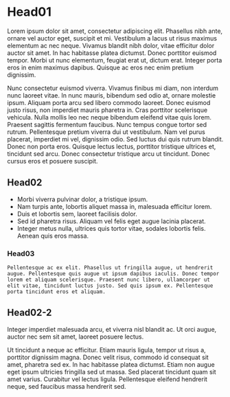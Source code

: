 # Head01

Lorem ipsum dolor sit amet, consectetur adipiscing elit. Phasellus nibh ante, ornare vel auctor eget, suscipit et mi. Vestibulum a lacus ut risus maximus elementum ac nec neque. Vivamus blandit nibh dolor, vitae efficitur dolor auctor sit amet. In hac habitasse platea dictumst. Donec porttitor euismod tempor. Morbi ut nunc elementum, feugiat erat ut, dictum erat. Integer porta eros in enim maximus dapibus. Quisque ac eros nec enim pretium dignissim.

Nunc consectetur euismod viverra. Vivamus finibus mi diam, non interdum nunc laoreet vitae. In nunc mauris, bibendum sed odio at, ornare molestie ipsum. Aliquam porta arcu sed libero commodo laoreet. Donec euismod justo risus, non imperdiet mauris pharetra in. Cras porttitor scelerisque vehicula. Nulla mollis leo nec neque bibendum eleifend vitae quis lorem. Praesent sagittis fermentum faucibus. Nunc tempus congue tortor sed rutrum. Pellentesque pretium viverra dui ut vestibulum. Nam vel purus placerat, imperdiet mi vel, dignissim odio. Sed luctus dui quis rutrum blandit. Donec non porta eros. Quisque lectus lectus, porttitor tristique ultrices et, tincidunt sed arcu. Donec consectetur tristique arcu ut tincidunt. Donec cursus eros et posuere suscipit.

## Head02

- Morbi viverra pulvinar dolor, a tristique ipsum. 
- Nam turpis ante, lobortis aliquet massa in, malesuada efficitur lorem. 
- Duis et lobortis sem, laoreet facilisis dolor. 
- Sed id pharetra risus. Aliquam vel felis eget augue lacinia placerat. 
- Integer metus nulla, ultrices quis tortor vitae, sodales lobortis felis. Aenean quis eros massa.

### Head03

```
Pellentesque ac ex elit. Phasellus ut fringilla augue, ut hendrerit augue. Pellentesque quis augue ut ipsum dapibus iaculis. Donec tempor lorem et aliquam scelerisque. Praesent nunc libero, ullamcorper ut elit vitae, tincidunt luctus justo. Sed quis ipsum ex. Pellentesque porta tincidunt eros et aliquam.
```

## Head02-2

Integer imperdiet malesuada arcu, et viverra nisl blandit ac. Ut orci augue, auctor nec sem sit amet, laoreet posuere lectus.

Ut tincidunt a neque ac efficitur. Etiam mauris ligula, tempor ut risus a, porttitor dignissim magna. Donec velit risus, commodo id consequat sit amet, pharetra sed ex. In hac habitasse platea dictumst. Etiam non augue eget ipsum ultricies fringilla sed ut massa. Sed placerat tincidunt quam sit amet varius. Curabitur vel lectus ligula. Pellentesque eleifend hendrerit neque, sed faucibus massa hendrerit sed.
